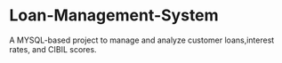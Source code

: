 # Loan-Management-System
A MYSQL-based project to manage and analyze customer loans,interest rates, and CIBIL scores.
